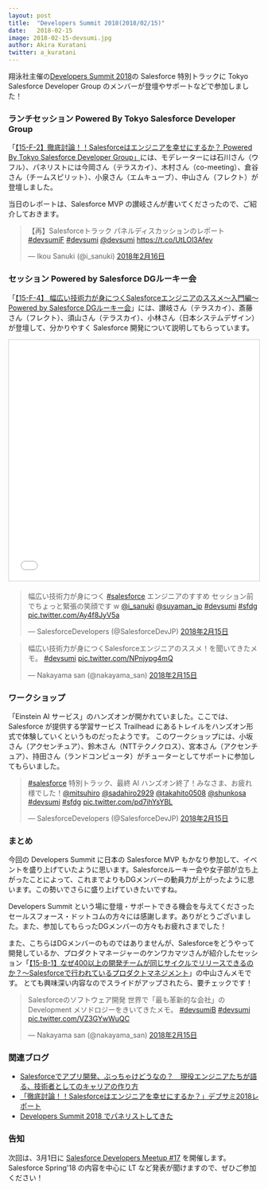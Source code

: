 ```yaml
---
layout: post
title:  "Developers Summit 2018(2018/02/15)"
date:   2018-02-15
image: 2018-02-15-devsumi.jpg
author: Akira Kuratani
twitter: a_kuratani
---
```


<p class="intro"><span class="dropcap">翔</span>泳社主催の<a href="http://event.shoeisha.jp/devsumi/20180215/" target="\_blank">Developers Summit 2018</a>の Salesforce 特別トラックに Tokyo Salesforce Developer Group のメンバーが登壇やサポートなどで参加しました！</p>

### ランチセッション Powered By Tokyo Salesforce Developer Group

「<a href="http://event.shoeisha.jp/devsumi/20180215/session/1694/" target="\_blank">【15-F-2】徹底討論！！Salesforceはエンジニアを幸せにするか？ Powered By Tokyo Salesforce Developer Group」</a>には、モデレーターには石川さん（ウフル）、パネリストには今岡さん（テラスカイ）、木村さん（co-meeting）、倉谷さん（チームスピリット）、小泉さん（エムキューブ）、中山さん（フレクト）が登壇しました。

当日のレポートは、Salesforce MVP の讃岐さんが書いてくださったので、ご紹介しておきます。

<blockquote class="twitter-tweet" data-lang="ja"><p lang="ja" dir="ltr">【再】Salesforceトラック パネルディスカッションのレポート <a href="https://twitter.com/hashtag/devsumiF?src=hash&amp;ref_src=twsrc%5Etfw">#devsumiF</a> <a href="https://twitter.com/hashtag/devsumi?src=hash&amp;ref_src=twsrc%5Etfw">#devsumi</a> <a href="https://twitter.com/devsumi?ref_src=twsrc%5Etfw">@devsumi</a> <a href="https://t.co/UtLOl3Afev">https://t.co/UtLOl3Afev</a></p>&mdash; Ikou Sanuki (@i_sanuki) <a href="https://twitter.com/i_sanuki/status/964442425459527680?ref_src=twsrc%5Etfw">2018年2月16日</a></blockquote>


### セッション Powered by Salesforce DGルーキー会

「<a href="http://event.shoeisha.jp/devsumi/20180215/session/1696/" target="\_blank">【15-F-4】
幅広い技術力が身につくSalesforceエンジニアのススメ〜入門編〜Powered by Salesforce DGルーキー会</a>」には、讃岐さん（テラスカイ）、斎藤さん（フレクト）、須山さん（テラスカイ）、小林さん（日本システムデザイン）が登壇して、分かりやすく Salesforce 開発について説明してもらっています。

<iframe src="//www.slideshare.net/slideshow/embed_code/key/D8yNNqOwWMN97I" width="595" height="485" frameborder="0" marginwidth="0" marginheight="0" scrolling="no" style="border:1px solid #CCC; border-width:1px; margin-bottom:5px; max-width: 100%;" allowfullscreen> </iframe>

<blockquote class="twitter-tweet" data-lang="ja"><p lang="ja" dir="ltr">幅広い技術力が身につく <a href="https://twitter.com/hashtag/salesforce?src=hash&amp;ref_src=twsrc%5Etfw">#salesforce</a> エンジニアのすすめ セッション前でちょっと緊張の笑顔です w <a href="https://twitter.com/i_sanuki?ref_src=twsrc%5Etfw">@i_sanuki</a> <a href="https://twitter.com/suyaman_jp?ref_src=twsrc%5Etfw">@suyaman_jp</a>  <a href="https://twitter.com/hashtag/devsumi?src=hash&amp;ref_src=twsrc%5Etfw">#devsumi</a> <a href="https://twitter.com/hashtag/sfdg?src=hash&amp;ref_src=twsrc%5Etfw">#sfdg</a> <a href="https://t.co/Ay4f8JyV5a">pic.twitter.com/Ay4f8JyV5a</a></p>&mdash; SalesforceDevelopers (@SalesforceDevJP) <a href="https://twitter.com/SalesforceDevJP/status/964018094166360065?ref_src=twsrc%5Etfw">2018年2月15日</a></blockquote>

<blockquote class="twitter-tweet" data-lang="ja"><p lang="ja" dir="ltr">幅広い技術力が身につくSalesforceエンジニアのススメ！を聞いてきたメモ。  <a href="https://twitter.com/hashtag/devsumi?src=hash&amp;ref_src=twsrc%5Etfw">#devsumi</a> <a href="https://t.co/NPnjypg4mQ">pic.twitter.com/NPnjypg4mQ</a></p>&mdash; Nakayama san (@nakayama_san) <a href="https://twitter.com/nakayama_san/status/964032920305287168?ref_src=twsrc%5Etfw">2018年2月15日</a></blockquote>


### ワークショップ

「Einstein AI サービス」のハンズオンが開かれていました。ここでは、Salesforce が提供する学習サービス Trailhead にあるトレイルをハンズオン形式で体験していくというものだったようです。
このワークショップには、小坂さん（アクセンチュア）、鈴木さん（NTTテクノクロス）、宮本さん（アクセンチュア）、持田さん（ランドコンピュータ）がチューターとしてサポートに参加してもらいました。

<blockquote class="twitter-tweet" data-lang="ja"><p lang="ja" dir="ltr"><a href="https://twitter.com/hashtag/salesforce?src=hash&amp;ref_src=twsrc%5Etfw">#salesforce</a> 特別トラック、最終 AI ハンズオン終了！みなさま、お疲れ様でした！<a href="https://twitter.com/mitsuhiro?ref_src=twsrc%5Etfw">@mitsuhiro</a> <a href="https://twitter.com/sadahiro2929?ref_src=twsrc%5Etfw">@sadahiro2929</a> <a href="https://twitter.com/takahito0508?ref_src=twsrc%5Etfw">@takahito0508</a> <a href="https://twitter.com/shunkosa?ref_src=twsrc%5Etfw">@shunkosa</a>  <a href="https://twitter.com/hashtag/devsumi?src=hash&amp;ref_src=twsrc%5Etfw">#devsumi</a> <a href="https://twitter.com/hashtag/sfdg?src=hash&amp;ref_src=twsrc%5Etfw">#sfdg</a> <a href="https://t.co/pd7ihYsYBL">pic.twitter.com/pd7ihYsYBL</a></p>&mdash; SalesforceDevelopers (@SalesforceDevJP) <a href="https://twitter.com/SalesforceDevJP/status/964063876781240320?ref_src=twsrc%5Etfw">2018年2月15日</a></blockquote>


### まとめ

今回の Developers Summit に日本の Salesforce MVP もかなり参加して、イベントを盛り上げていたように思います。Salesforceルーキー会や女子部が立ち上がったことによって、これまでよりもDGメンバーの動員力が上がったように思います。この勢いでさらに盛り上げていきたいですね。

Developers Summit という場に登壇・サポートできる機会を与えてくださったセールスフォース・ドットコムの方々には感謝します。ありがとうございました。また、参加してもらったDGメンバーの方々もお疲れさまでした！

また、こちらはDGメンバーのものではありませんが、Salesforceをどうやって開発しているか、プロダクトマネージャーのケンワカマツさんが紹介したセッション「<a href="http://event.shoeisha.jp/devsumi/20180215/session/1618/" target="\_blank">【15-B-1】なぜ400以上の開発チームが同じサイクルでリリースできるのか？～Salesforceで行われているプロダクトマネジメント</a>」の中山さんメモです。
とても興味深い内容なのでスライドがアップされたら、要チェックです！

<blockquote class="twitter-tweet" data-lang="ja"><p lang="ja" dir="ltr">Salesforceのソフトウェア開発 世界で「最も革新的な会社」のDevelopment メソドロジーをきいてきたメモ。  <a href="https://twitter.com/hashtag/devsumiB?src=hash&amp;ref_src=twsrc%5Etfw">#devsumiB</a> <a href="https://twitter.com/hashtag/devsumi?src=hash&amp;ref_src=twsrc%5Etfw">#devsumi</a> <a href="https://t.co/VZ3GYwWuQC">pic.twitter.com/VZ3GYwWuQC</a></p>&mdash; Nakayama san (@nakayama_san) <a href="https://twitter.com/nakayama_san/status/963956694538625024?ref_src=twsrc%5Etfw">2018年2月15日</a></blockquote>

### 関連ブログ

- [Salesforceでアプリ開発、ぶっちゃけどうなの？　現役エンジニアたちが語る、技術者としてのキャリアの作り方](https://logmi.jp/268683)
- [「徹底討論！！Salesforceはエンジニアを幸せにするか？」デブサミ2018レポート](https://base.terrasky.co.jp/articles/F9lWE)
- [Developers Summit 2018 でパネリストしてきた](http://a-kura.hatenablog.jp/entry/2018/02/18/015958)

### 告知

次回は、3月1日に <a href="https://www.meetup.com/ja-JP/Tokyo-Salesforce-Developer-Group/events/247136464/" target="\_blank">Salesforce Developers Meetup \#17</a> を開催します。Salesforce Spring'18 の内容を中心に LT など発表が聞けますので、ぜひご参加ください！

<script async src="https://platform.twitter.com/widgets.js" charset="utf-8"></script>
